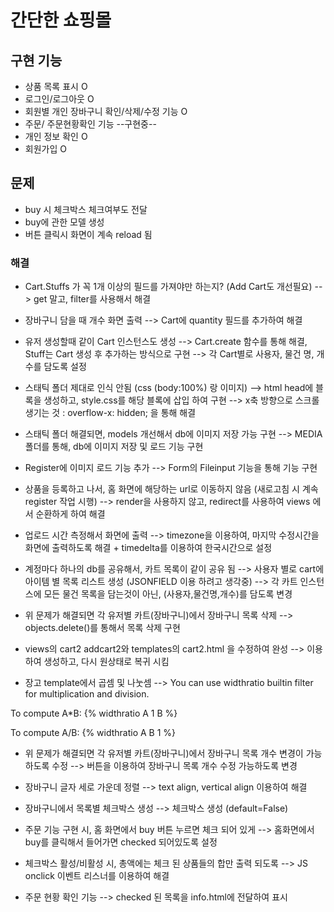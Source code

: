 # 간단한 쇼핑몰

## 구현 기능
- 상품 목록 표시 O
- 로그인/로그아웃 O  
- 회원별 개인 장바구니 확인/삭제/수정 기능 O
- 주문/ 주문현황확인 기능 --구현중--
- 개인 정보 확인 O
- 회원가입 O
 

## 문제
- buy 시 체크박스 체크여부도 전달
- buy에 관한 모델 생성
- 버튼 클릭시 화면이 계속 reload 됨

### 해결
- Cart.Stuffs 가 꼭 1개 이상의 필드를 가져야만 하는지? (Add Cart도 개선필요)
--> get 말고, filter를 사용해서 해결

- 장바구니 담을 때 개수 화면 출력
--> Cart에 quantity 필드를 추가하여 해결

- 유저 생성할때 같이 Cart 인스턴스도 생성 
--> Cart.create 함수를 통해 해결, Stuff는 Cart 생성 후 추가하는 방식으로 구현 --> 각 Cart별로 사용자, 물건 명, 개수를 담도록 설정

- 스태틱 폴더 제대로 인식 안됨 (css (body:100%) 랑 이미지)
--> html head에 블록을 생성하고, style.css를 해당 블록에 삽입 하여 구현
--> x축 방향으로 스크롤 생기는 것 : overflow-x: hidden; 을 통해 해결

- 스태틱 폴더 해결되면, models 개선해서 db에 이미지 저장 가능 구현
--> MEDIA 폴더를 통해, db에 이미지 저장 및 로드 기능 구현

- Register에 이미지 로드 기능 추가
--> Form의 Fileinput 기능을 통해 기능 구현

- 상품을 등록하고 나서, 홈 화면에 해당하는 url로 이동하지 않음 (새로고침 시 계속 register 작업 시행)
--> render을 사용하지 않고, redirect를 사용하여 views 에서 순환하게 하여 해결

- 업로드 시간 측정해서 화면에 출력
--> timezone을 이용하여, 마지막 수정시간을 화면에 출력하도록 해결 + timedelta를 이용하여 한국시간으로 설정

- 계정마다 하나의 db를 공유해서, 카트 목록이 같이 공유 됨 --> 사용자 별로 cart에 아이템 별 목록 리스트 생성 (JSONFIELD 이용 하려고 생각중)
--> 각 카트 인스턴스에 모든 물건 목록을 담는것이 아닌, (사용자,물건명,개수)를 담도록 변경

- 위 문제가 해결되면 각 유저별 카트(장바구니)에서 장바구니 목록 삭제
--> objects.delete()를 통해서 목록 삭제 구현

- views의 cart2 addcart2와 templates의 cart2.html 을 수정하여 완성
--> 이용하여 생성하고, 다시 원상태로 복귀 시킴

- 장고 template에서 곱셈 및 나눗셈
--> You can use widthratio builtin filter for multiplication and division.

To compute A*B: {% widthratio A 1 B %}

To compute A/B: {% widthratio A B 1 %}

- 위 문제가 해결되면 각 유저별 카트(장바구니)에서 장바구니 목록 개수 변경이 가능하도록 수정
--> 버튼을 이용하여 장바구니 목록 개수 수정 가능하도록 변경

- 장바구니 글자 세로 가운데 정렬
--> text align, vertical align 이용하여 해결

- 장바구니에서 목록별 체크박스 생성 
--> 체크박스 생성 (default=False)

- 주문 기능 구현 시, 홈 화면에서 buy 버튼 누르면 체크 되어 있게
--> 홈화면에서 buy를 클릭해서 들어가면 checked 되어있도록 설정

- 체크박스 활성/비활성 시, 총액에는 체크 된 상품들의 합만 출력 되도록
--> JS onclick 이벤트 리스너를 이용하여 해결

- 주문 현황 확인 기능
--> checked 된 목록을 info.html에 전달하여 표시